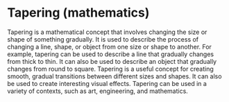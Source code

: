 # Tapering (mathematics)

Tapering is a mathematical concept that involves changing the size or shape of something gradually. It is used to describe the process of changing a line, shape, or object from one size or shape to another. For example, tapering can be used to describe a line that gradually changes from thick to thin. It can also be used to describe an object that gradually changes from round to square. Tapering is a useful concept for creating smooth, gradual transitions between different sizes and shapes. It can also be used to create interesting visual effects. Tapering can be used in a variety of contexts, such as art, engineering, and mathematics.
